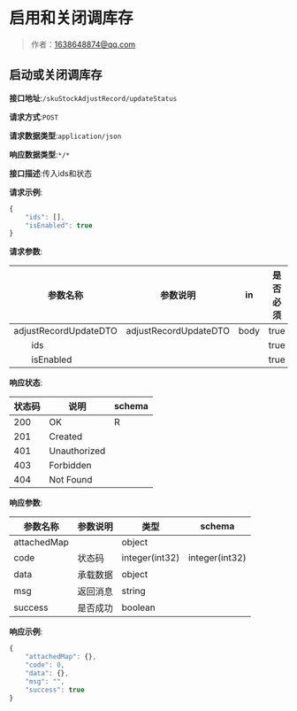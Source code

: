# 启用和关闭调库存

> 作者：1638648874@qq.com

## 启动或关闭调库存


**接口地址**:`/skuStockAdjustRecord/updateStatus`


**请求方式**:`POST`


**请求数据类型**:`application/json`


**响应数据类型**:`*/*`


**接口描述**:传入ids和状态


**请求示例**:


```javascript
{
	"ids": [],
	"isEnabled": true
}
```

**请求参数**:


| 参数名称 | 参数说明 | in    | 是否必须 | 数据类型 | schema |
| -------- | -------- | ----- | -------- | -------- | ------ |
|adjustRecordUpdateDTO|adjustRecordUpdateDTO|body|true|SkuStockAdjustRecordUpdateDTO|SkuStockAdjustRecordUpdateDTO|
|&emsp;&emsp;ids|||true|array|integer|
|&emsp;&emsp;isEnabled|||true|boolean|||


**响应状态**:


| 状态码 | 说明 | schema |
| -------- | -------- | ----- | 
|200|OK|R|
|201|Created||
|401|Unauthorized||
|403|Forbidden||
|404|Not Found|||


**响应参数**:


| 参数名称 | 参数说明 | 类型 | schema |
| -------- | -------- | ----- |----- | 
|attachedMap||object||
|code|状态码|integer(int32)|integer(int32)|
|data|承载数据|object||
|msg|返回消息|string||
|success|是否成功|boolean|||


**响应示例**:
```javascript
{
	"attachedMap": {},
	"code": 0,
	"data": {},
	"msg": "",
	"success": true
}
```